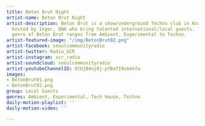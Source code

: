 ```yaml
---
title: Beton Brut Night
artist-name: Beton Brut Night
artist-description: Beton Brut is a show/underground Techno club in Korea. Mainly
  hosted by Inger, QNA who bring talented international/local guests. The musical
  genre of Beton Brut ranges from Ambient, Experimental to Techno.
artist-featured-image: "/img/BetonBrut02.png"
artist-facebook: seoulcommunityradio
artist-twitter: Radio_SCR
artist-instagram: scr_radio
artist-soundcloud: seoulcommunityradio
artist-youtubeChannelID: UCUjB4nj0j-pYBaYI0sXekfw
images:
- BetonBrut01.png
- BetonBrut02.png
group: Local Guests
genres: Ambient, Experimental, Tech House, Techno
daily-motion-playlist: ''
daily-motion-video: ''

---
```

